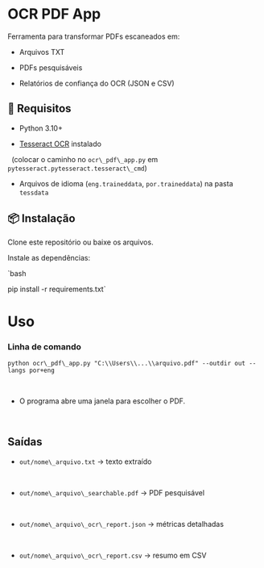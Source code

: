 # OCR PDF App



Ferramenta para transformar PDFs escaneados em:

- Arquivos TXT

- PDFs pesquisáveis
- Relatórios de confiança do OCR (JSON e CSV)



## 🚀 Requisitos

- Python 3.10+

- [Tesseract OCR](https://github.com/tesseract-ocr/tesseract) instalado  

&nbsp; (colocar o caminho no `ocr\_pdf\_app.py` em `pytesseract.pytesseract.tesseract\_cmd`)

- Arquivos de idioma (`eng.traineddata`, `por.traineddata`) na pasta `tessdata`



## 📦 Instalação

Clone este repositório ou baixe os arquivos.



Instale as dependências:

`bash

pip install -r requirements.txt`



# Uso



### Linha de comando



`python ocr\_pdf\_app.py "C:\\Users\\...\\arquivo.pdf" --outdir out --langs por+eng`


&nbsp; 

- O programa abre uma janela para escolher o PDF.

&nbsp; 



## Saídas



- `out/nome\_arquivo.txt` → texto extraído

&nbsp; 

- `out/nome\_arquivo\_searchable.pdf` → PDF pesquisável

&nbsp; 

- `out/nome\_arquivo\_ocr\_report.json` → métricas detalhadas

&nbsp; 

- `out/nome\_arquivo\_ocr\_report.csv` → resumo em CSV

